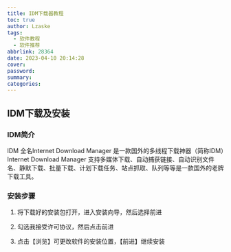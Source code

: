 ```yaml
---
title: IDM下载器教程
toc: true
author: Lzaske
tags:
  - 软件教程
  - 软件推荐
abbrlink: 28364
date: 2023-04-10 20:14:28
cover:
password:
summary:
categories:
---
```

## IDM下载及安装

### IDM简介

IDM 全名Internet Download Manager 是一款国外的多线程下载神器（简称IDM）Internet Download Manager 支持多媒体下载、自动捕获链接、自动识别文件名、静默下载、批量下载、计划下载任务、站点抓取、队列等等是一款国外的老牌下载工具。

### 安装步骤

1. 将下载好的安装包打开，进入安装向导，然后选择前进

2. 勾选我接受许可协议，然后点击前进

3. 点击【浏览】可更改软件的安装位置，【前进】继续安装
